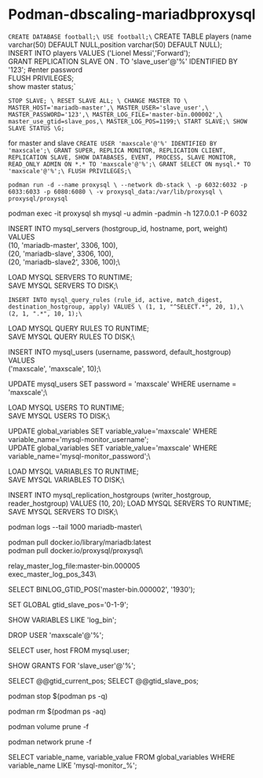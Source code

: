 # Podman-dbscaling-mariadbproxysql


`CREATE DATABASE football;\
 USE football;\`
 CREATE TABLE players (name varchar(50) DEFAULT NULL,position varchar(50) DEFAULT NULL);\
 INSERT INTO players VALUES ('Lionel Messi','Forward');\
 GRANT REPLICATION SLAVE ON *.* TO 'slave_user'@'%' IDENTIFIED BY '123'; #enter password\
 FLUSH PRIVILEGES;\
 show master status;`

`STOP SLAVE; \
RESET SLAVE ALL; \
 CHANGE MASTER TO \
   MASTER_HOST='mariadb-master',\
   MASTER_USER='slave_user',\
   MASTER_PASSWORD='123',\
   MASTER_LOG_FILE='master-bin.000002',\
   master_use_gtid=slave_pos,\
   MASTER_LOG_POS=1199;\
START SLAVE;\
SHOW SLAVE STATUS \G;`


for  master and slave
`CREATE USER 'maxscale'@'%' IDENTIFIED BY 'maxscale';\
GRANT SUPER, REPLICA MONITOR, REPLICATION CLIENT, REPLICATION SLAVE, SHOW DATABASES, EVENT, PROCESS, SLAVE MONITOR, READ_ONLY ADMIN ON *.* TO 'maxscale'@'%';\
GRANT SELECT ON mysql.* TO 'maxscale'@'%';\
FLUSH PRIVILEGES;\`


`podman run -d --name proxysql \
    --network db-stack \
    -p 6032:6032 -p 6033:6033 -p 6080:6080 \
    -v proxysql_data:/var/lib/proxysql \
    proxysql/proxysql`

podman exec -it proxysql sh
mysql -u admin -padmin -h 127.0.0.1 -P 6032

INSERT INTO mysql_servers (hostgroup_id, hostname, port, weight) VALUES \
(10, 'mariadb-master', 3306, 100), \
(20, 'mariadb-slave', 3306, 100),\
(20, 'mariadb-slave2', 3306, 100);\

LOAD MYSQL SERVERS TO RUNTIME;\
SAVE MYSQL SERVERS TO DISK;\

`INSERT INTO mysql_query_rules (rule_id, active, match_digest, destination_hostgroup, apply) VALUES \
(1, 1, "^SELECT.*", 20, 1),\
(2, 1, ".*", 10, 1);\`

LOAD MYSQL QUERY RULES TO RUNTIME;\
SAVE MYSQL QUERY RULES TO DISK;\

INSERT INTO mysql_users (username, password, default_hostgroup) VALUES \
('maxscale', 'maxscale', 10);\

UPDATE mysql_users SET password = 'maxscale' WHERE username = 'maxscale';\

LOAD MYSQL USERS TO RUNTIME;\
SAVE MYSQL USERS TO DISK;\

UPDATE global_variables SET variable_value='maxscale' WHERE variable_name='mysql-monitor_username';\
UPDATE global_variables SET variable_value='maxscale' WHERE variable_name='mysql-monitor_password';\

LOAD MYSQL VARIABLES TO RUNTIME;\
SAVE MYSQL VARIABLES TO DISK;\

INSERT INTO mysql_replication_hostgroups (writer_hostgroup, reader_hostgroup) VALUES (10, 20);
LOAD MYSQL SERVERS TO RUNTIME; \
SAVE MYSQL SERVERS TO DISK;\

podman logs --tail 1000 mariadb-master\

podman pull docker.io/library/mariadb:latest\
podman pull docker.io/proxysql/proxysql\

relay_master_log_file:master-bin.000005 \
exec_master_log_pos_343\

SELECT BINLOG_GTID_POS('master-bin.000002', '1930');

SET GLOBAL gtid_slave_pos='0-1-9';

SHOW VARIABLES LIKE 'log_bin';

DROP USER 'maxscale'@'%';

SELECT user, host FROM mysql.user;

SHOW GRANTS FOR 'slave_user'@'%';

SELECT @@gtid_current_pos;
SELECT @@gtid_slave_pos;

podman stop $(podman ps -q)

podman rm $(podman ps -aq)

podman volume prune -f

podman network prune -f


SELECT variable_name, variable_value 
FROM global_variables 
WHERE variable_name LIKE 'mysql-monitor_%';



